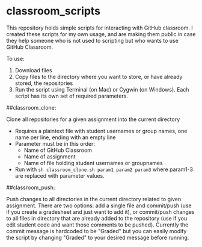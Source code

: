# classroom_scripts
This repository holds simple scripts for interacting with GitHub classroom. I created these scripts for my own usage, and are making them public in case they help someone who is not used to scripting but who wants to use GitHub Classroom. 

To use: 

1. Download files
2. Copy files to the directory where you want to store, or have already stored, the repositories
3. Run the script using Terminal (on Mac) or Cygwin (on Windows). Each script has its own set of required parameters.

##classroom_clone: 

Clone all repositories for a given assignment into the current directory

* Requires a plaintext file with student usernames or group names, one name per line, ending with an empty line
* Parameter must be in this order:
  * Name of GitHub Classroom
  * Name of assignment
  * Name of file holding student usernames or groupnames
* Run with `sh classroom_clone.sh param1 param2 param3` where param1-3 are replaced with parameter values.

##classroom_push: 

Push changes to all directories in the current directory related to given assignment. There are two options: add a single file and commit/push (use if you create a gradesheet and just want to add it), or commit/push changes to all files in directory that are already added to the repository (use if you edit student code and want those comments to be pushed). Currently the commit message is hardcoded to be "Graded" but you can easily modify the script by changing "Graded" to your desired message before running.
